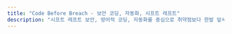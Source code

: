 ```yaml
---
title: "Code Before Breach - 보안 코딩, 자동화, 시프트 레프트"
description: "시프트 레프트 보안, 방어적 코딩, 자동화를 중심으로 취약점보다 한발 앞서 나가는 보안 블로그입니다."
---
```

